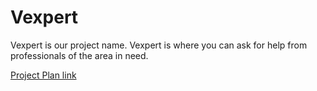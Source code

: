 # Vexpert

Vexpert is our project name. Vexpert is where you can ask for help from professionals of the area in need.

[Project Plan link](https://1drv.ms/x/s!AsZsMMww_wcDsQk0jO7UahvUQJbr?e=fBQAHK)
